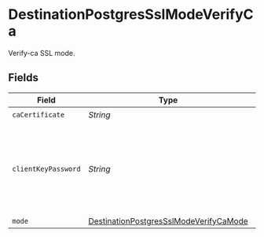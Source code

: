 # DestinationPostgresSslModeVerifyCa

Verify-ca SSL mode.


## Fields

| Field                                                                                                                 | Type                                                                                                                  | Required                                                                                                              | Description                                                                                                           |
| --------------------------------------------------------------------------------------------------------------------- | --------------------------------------------------------------------------------------------------------------------- | --------------------------------------------------------------------------------------------------------------------- | --------------------------------------------------------------------------------------------------------------------- |
| `caCertificate`                                                                                                       | *String*                                                                                                              | :heavy_check_mark:                                                                                                    | CA certificate                                                                                                        |
| `clientKeyPassword`                                                                                                   | *String*                                                                                                              | :heavy_minus_sign:                                                                                                    | Password for keystorage. This field is optional. If you do not add it - the password will be generated automatically. |
| `mode`                                                                                                                | [DestinationPostgresSslModeVerifyCaMode](../../models/shared/DestinationPostgresSslModeVerifyCaMode.md)               | :heavy_minus_sign:                                                                                                    | N/A                                                                                                                   |